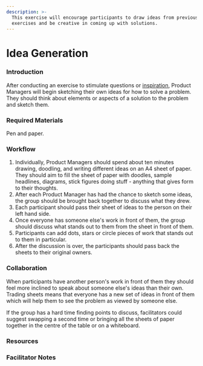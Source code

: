 ```yaml
---
description: >-
  This exercise will encourage participants to draw ideas from previous
  exercises and be creative in coming up with solutions.
---
```


# Idea Generation

### Introduction

After conducting an exercise to stimulate questions or [inspiration](../inspiration.md), Product Managers will begin sketching their own ideas for how to solve a problem. They should think about elements or aspects of a solution to the problem and sketch them.

### Required Materials

Pen and paper.

### Workflow

1. Individually, Product Managers should spend about ten minutes drawing, doodling, and writing different ideas on an A4 sheet of paper. They should aim to fill the sheet of paper with doodles, sample headlines, diagrams, stick figures doing stuff - anything that gives form to their thoughts.
2. After each Product Manager has had the chance to sketch some ideas, the group should be brought back together to discuss what they drew.
3. Each participant should pass their sheet of ideas to the person on their left hand side.
4. Once everyone has someone else's work in front of them, the group should discuss what stands out to them from the sheet in front of them.
5. Participants can add dots, stars or circle pieces of work that stands out to them in particular.
6. After the discussion is over, the participants should pass back the sheets to their original owners.

### Collaboration

When participants have another person's work in front of them they should feel more inclined to speak about someone else's ideas than their own. Trading sheets means that everyone has a new set of ideas in front of them which will help them to see the problem as viewed by someone else.

If the group has a hard time finding points to discuss, facilitators could suggest swapping a second time or bringing all the sheets of paper together in the centre of the table or on a whiteboard.

### Resources

### Facilitator Notes
